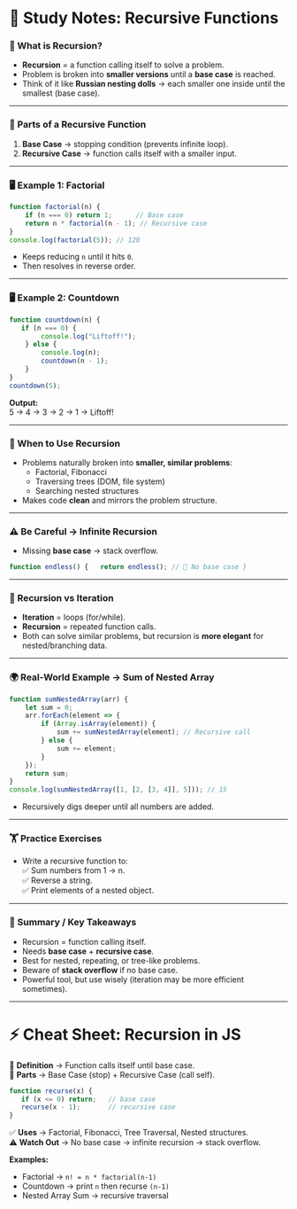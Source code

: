 # 📘 Study Notes: Recursive Functions

### 🌱 What is Recursion?

- **Recursion** = a function calling itself to solve a problem.
- Problem is broken into **smaller versions** until a **base case** is reached.
- Think of it like **Russian nesting dolls** → each smaller one inside until the smallest (base case).

---

### 🧩 Parts of a Recursive Function

1. **Base Case** → stopping condition (prevents infinite loop).
2. **Recursive Case** → function calls itself with a smaller input.

---

### 🖥 Example 1: Factorial

```js
function factorial(n) {
	if (n === 0) return 1;      // Base case   
	return n * factorial(n - 1); // Recursive case 
} 
console.log(factorial(5)); // 120
```

- Keeps reducing `n` until it hits `0`.
- Then resolves in reverse order.

---

### 🖥 Example 2: Countdown

```js
function countdown(n) {
   if (n === 0) {
        console.log("Liftoff!");
	} else {
		console.log(n);
		countdown(n - 1);
	}
}
countdown(5);
```

**Output:**  
5 → 4 → 3 → 2 → 1 → Liftoff!

---

### 🔑 When to Use Recursion

- Problems naturally broken into **smaller, similar problems**:
    - Factorial, Fibonacci
    - Traversing trees (DOM, file system)
    - Searching nested structures
- Makes code **clean** and mirrors the problem structure.

---

### ⚠️ Be Careful → Infinite Recursion

- Missing **base case** → stack overflow.

```js
function endless() {   return endless(); // 🚨 No base case }
```

---

### 🔄 Recursion vs Iteration

- **Iteration** = loops (for/while).
- **Recursion** = repeated function calls.
- Both can solve similar problems, but recursion is **more elegant** for nested/branching data.

---

### 🌍 Real-World Example → Sum of Nested Array

```js
function sumNestedArray(arr) {
	let sum = 0;
	arr.forEach(element => {     
		if (Array.isArray(element)) {
			sum += sumNestedArray(element); // Recursive call     
		} else {
		    sum += element;     
		}   
	});   
	return sum;
} 
console.log(sumNestedArray([1, [2, [3, 4]], 5])); // 15
```
- Recursively digs deeper until all numbers are added.
    

---

### 🏋️ Practice Exercises

- Write a recursive function to:  
    ✅ Sum numbers from 1 → n.  
    ✅ Reverse a string.  
    ✅ Print elements of a nested object.

---

### 📌 Summary / Key Takeaways

- Recursion = function calling itself.
- Needs **base case** + **recursive case**.
- Best for nested, repeating, or tree-like problems.
- Beware of **stack overflow** if no base case.
- Powerful tool, but use wisely (iteration may be more efficient sometimes).

---

# ⚡ Cheat Sheet: Recursion in JS

🔹 **Definition** → Function calls itself until base case.  
🔹 **Parts** → Base Case (stop) + Recursive Case (call self).

```js
function recurse(x) {
   if (x <= 0) return;   // base case   
   recurse(x - 1);       // recursive case 
}
```

✅ **Uses** → Factorial, Fibonacci, Tree Traversal, Nested structures.  
⚠️ **Watch Out** → No base case → infinite recursion → stack overflow.

**Examples:**

- Factorial → `n! = n * factorial(n-1)`
- Countdown → print `n` then recurse `(n-1)`
- Nested Array Sum → recursive traversal